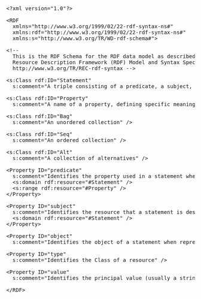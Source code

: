 <pre>
&#x003c;?xml version="1.0"?&#x003e;

&#x003c;RDF
  xmlns="http://www.w3.org/1999/02/22-rdf-syntax-ns#"
  xmlns:rdf="http://www.w3.org/1999/02/22-rdf-syntax-ns#"
  xmlns:s="http://www.w3.org/TR/WD-rdf-schema#"&#x003e;

&#x003c;!--
  This is the RDF Schema for the RDF data model as described in the
  Resource Description Framework (RDF) Model and Syntax Specification
  http://www.w3.org/TR/REC-rdf-syntax --&#x003e;

&#x003c;s:Class rdf:ID="Statement"
  s:comment="A triple consisting of a predicate, a subject, and an object." /&#x003e;

&#x003c;s:Class rdf:ID="Property"
  s:comment="A name of a property, defining specific meaning for the property" /&#x003e;

&#x003c;s:Class rdf:ID="Bag"
  s:comment="An unordered collection" /&#x003e;

&#x003c;s:Class rdf:ID="Seq"
  s:comment="An ordered collection" /&#x003e;

&#x003c;s:Class rdf:ID="Alt"
  s:comment="A collection of alternatives" /&#x003e;

&#x003c;Property ID="predicate"
  s:comment="Identifies the property used in a statement when representing the statement in reified form"&#x003e;
  &#x003c;s:domain rdf:resource="#Statement" /&#x003e;
  &#x003c;s:range rdf:resource="#Property" /&#x003e;
&#x003c;/Property>

&#x003c;Property ID="subject"
  s:comment="Identifies the resource that a statement is describing when representing the statement in reified form"&#x003e;
  &#x003c;s:domain rdf:resource="#Statement" /&#x003e;
&#x003c;/Property&#x003e;

&#x003c;Property ID="object"
  s:comment="Identifies the object of a statement when representing the statement in reified form" /&#x003e;

&#x003c;Property ID="<a id="type">type</a>"
  s:comment="Identifies the Class of a resource" /&#x003e;

&#x003c;Property ID="value"
  s:comment="Identifies the principal value (usually a string) of a property when the property value is a structured resource" /&#x003e;

&#x003c;/RDF&#x003e;
</pre>
